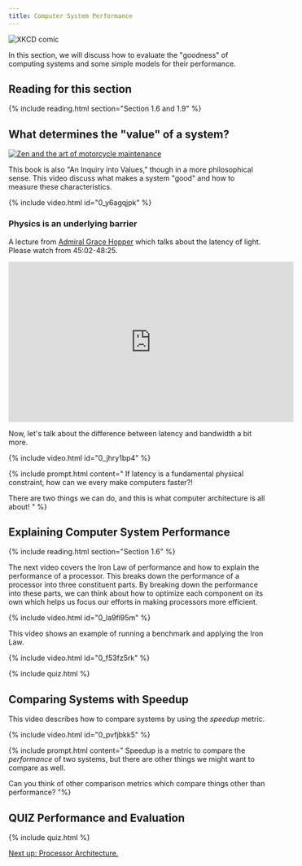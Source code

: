 ```yaml
---
title: Computer System Performance
---
```


![XKCD comic](https://imgs.xkcd.com/comics/efficiency.png)

In this section, we will discuss how to evaluate the "goodness" of computing systems and some simple models for their performance.

## Reading for this section

{% include reading.html section="Section 1.6 and 1.9" %}

## What determines the "value" of a system?

[![Zen and the art of motorcycle maintenance](https://upload.wikimedia.org/wikipedia/en/8/85/Zen_motorcycle.jpg)](https://en.wikipedia.org/wiki/Zen_and_the_Art_of_Motorcycle_Maintenance)

This book is also "An Inquiry into Values," though in a more philosophical sense.
This video discuss what makes a system "good" and how to measure these characteristics.

{% include video.html id="0_y6agqjpk" %}

### Physics is an underlying barrier

A lecture from [Admiral Grace Hopper](https://en.wikipedia.org/wiki/Grace_Hopper) which talks about the latency of light.
Please watch from 45:02-48:25.

<iframe width="560" height="315" src="https://www.youtube.com/embed/ZR0ujwlvbkQ?start=2702&end=2905" frameborder="0" allow="accelerometer; autoplay; encrypted-media; gyroscope; picture-in-picture" allowfullscreen></iframe>

Now, let's talk about the difference between latency and bandwidth a bit more.

{% include video.html id="0_jhry1bp4" %}

{% include prompt.html content="
If latency is a fundamental physical constraint, how can we every make computers faster?!

There are two things we can do, and this is what computer architecture is all about!
" %}

## Explaining Computer System Performance

{% include reading.html section="Section 1.6" %}

The next video covers the Iron Law of performance and how to explain the performance of a processor.
This breaks down the performance of a processor into three constituent parts.
By breaking down the performance into these parts, we can think about how to optimize each component on its own which helps us focus our efforts in making processors more efficient.

{% include video.html id="0_la9fl95m" %}

This video shows an example of running a benchmark and applying the Iron Law.

{% include video.html id="0_f53fz5rk" %}

{% include quiz.html %}

## Comparing Systems with Speedup

This video describes how to compare systems by using the *speedup* metric.

{% include video.html id="0_pvfjbkk5" %}

{% include prompt.html content="
Speedup is a metric to compare the *performance* of two systems, but there are other things we might want to compare as well.

Can you think of other comparison metrics which compare things other than performance?
"%}

## **QUIZ** Performance and Evaluation

{% include quiz.html %}

[Next up: Processor Architecture.](../processor/index.md)
